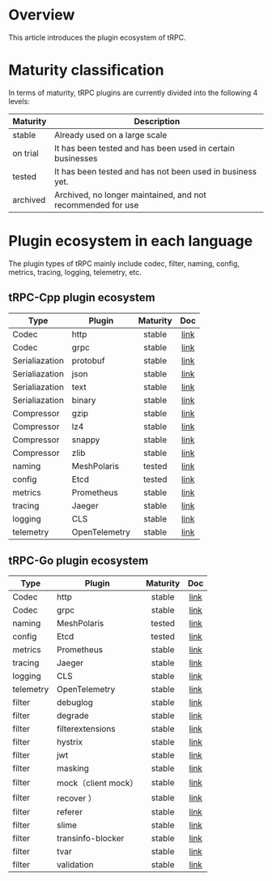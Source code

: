 # Overview

This article introduces the plugin ecosystem of tRPC.

# Maturity classification

In terms of maturity, tRPC plugins are currently divided into the following 4 levels:

| Maturity   | Description                             |
| -------- | -------------------------------- |
| stable   | Already used on a large scale |
| on trial | It has been tested and has been used in certain businesses |
| tested   | It has been tested and has not been used in business yet. |
| archived | Archived, no longer maintained, and not recommended for use |

# Plugin ecosystem in each language

The plugin types of tRPC mainly include codec, filter, naming, config, metrics, tracing, logging, telemetry, etc.

## tRPC-Cpp plugin ecosystem 

| Type  |   Plugin   |  Maturity  |  Doc |
| -------- | -------- | :------: | :---------------------------------------------------------------------------------: |
| Codec  | http |  stable  | [link](https://github.com/trpc-group/trpc-cpp/blob/main/docs/en/http_protocol_service.md) |
| Codec  | grpc |  stable  | [link](https://github.com/trpc-group/trpc-cpp/blob/main/docs/en/grpc_protocol_service.md) |
| Serialiazation  | protobuf |  stable  | [link](https://github.com/trpc-group/trpc-cpp/blob/main/docs/en/serialization.md) |
| Serialiazation  | json |  stable  | [link](https://github.com/trpc-group/trpc-cpp/blob/main/docs/en/serialization.md) |
| Serialiazation  | text |  stable  | [link](https://github.com/trpc-group/trpc-cpp/blob/main/docs/en/serialization.md) |
| Serialiazation  | binary |  stable  | [link](https://github.com/trpc-group/trpc-cpp/blob/main/docs/en/serialization.md) |
| Compressor  | gzip |  stable  | [link](https://github.com/trpc-group/trpc-cpp/blob/main/docs/en/compression.md) |
| Compressor  | lz4 |  stable  | [link](https://github.com/trpc-group/trpc-cpp/blob/main/docs/en/compression.md) |
| Compressor  | snappy |  stable  | [link](https://github.com/trpc-group/trpc-cpp/blob/main/docs/en/compression.md) |
| Compressor  | zlib |  stable  | [link](https://github.com/trpc-group/trpc-cpp/blob/main/docs/en/compression.md) |
| naming  | MeshPolaris |  tested  | [link](https://github.com/trpc-group/cpp-naming-polarismesh/blob/main/README.md) |
| config  | Etcd |  tested  | [link](https://github.com/trpc-group/cpp-config-etcd/blob/main/README.md) |
| metrics  | Prometheus |  stable  | [link](https://github.com/trpc-group/trpc-cpp/blob/main/docs/en/prometheus_metrics.md) |
| tracing  | Jaeger |  stable  | [link](https://github.com/trpc-group/cpp-tracing-jaeger/blob/main/README_zh.md) |
| logging  | CLS |  stable  | [link](https://github.com/trpc-group/cpp-logging-cls/blob/main/README_zh.md) |
| telemetry  | OpenTelemetry |  stable  | [link](https://github.com/trpc-group/cpp-telemetry-opentelemetry/blob/main/README_zh.md) |

## tRPC-Go plugin ecosystem

| Type  |   Plugin   |  Maturity  |  Doc |
| -------- | -------- | :------: | :---------------------------------------------------------------------------------: |
| Codec  | http |  stable  | [link](https://github.com/trpc-group/trpc-go/tree/main/http) |
| Codec  | grpc |  stable  | [link](https://github.com/trpc-ecosystem/go-codec/tree/main/grpc) |
| naming  | MeshPolaris |  tested  | [link](https://github.com/trpc-ecosystem/go-naming-polarismesh) |
| config  | Etcd |  tested  | [link](https://github.com/trpc-ecosystem/go-config-etcd) |
| metrics  | Prometheus |  stable  | [link](https://github.com/trpc-ecosystem/go-metrics-prometheus) |
| tracing  | Jaeger |  stable  | [link](https://github.com/trpc-ecosystem/go-opentracing-jaeger) |
| logging  | CLS |  stable  | [link](https://github.com/trpc-ecosystem/go-log-cls) |
| telemetry  | OpenTelemetry |  stable  | [link](https://github.com/trpc-ecosystem/go-opentelementry) |
| filter | debuglog | stable | [link](https://github.com/trpc-ecosystem/go-filter/tree/main/debuglog) |
| filter | degrade | stable | [link](https://github.com/trpc-ecosystem/go-filter/tree/main/degrade) |
| filter | filterextensions | stable | [link](https://github.com/trpc-ecosystem/go-filter/tree/main/filterextensions) |
| filter | hystrix | stable | [link](https://github.com/trpc-ecosystem/go-filter/tree/main/hystrix) |
| filter | jwt | stable | [link](https://github.com/trpc-ecosystem/go-filter/tree/main/jwt) |
| filter | masking | stable | [link](https://github.com/trpc-ecosystem/go-filter/tree/main/masking) |
| filter | mock（client mock）| stable | [link](https://github.com/trpc-ecosystem/go-filter/tree/main/mock) |
| filter | recover ）| stable | [link](https://github.com/trpc-ecosystem/go-filter/tree/main/recovery) |
| filter | referer | stable | [link](https://github.com/trpc-ecosystem/go-filter/tree/main/referer) |
| filter | slime | stable | [link](https://github.com/trpc-ecosystem/go-filter/tree/main/slime) |
| filter | transinfo-blocker | stable | [link](https://github.com/trpc-ecosystem/go-filter/tree/main/transinfo-blocker) |
| filter | tvar | stable | [link](https://github.com/trpc-ecosystem/go-filter/tree/main/tvar) |
| filter | validation | stable | [link](https://github.com/trpc-ecosystem/go-filter/tree/main/validation) |
